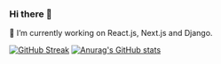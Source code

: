 ### Hi there 👋

🔭 I’m currently working on React.js, Next.js and Django.


[![GitHub Streak](https://github-readme-streak-stats.herokuapp.com/?user=Paul-Okello&theme=dark)](https://git.io/streak-stats)    [![Anurag's GitHub stats](https://github-readme-stats.vercel.app/api?username=Paul-Okello&show_icons=true&theme=radical)](https://github.com/anuraghazra/github-readme-stats)

<!--
**Paul-Okello/Paul-Okello** is a ✨ _special_ ✨ repository because its `README.md` (this file) appears on your GitHub profile.

Here are some ideas to get you started:

- 🔭 I’m currently working on ...
- 🌱 I’m currently learning ...
- 👯 I’m looking to collaborate on ...
- 🤔 I’m looking for help with ...
- 💬 Ask me about ...
- 📫 How to reach me: ...
- 😄 Pronouns: ...
- ⚡ Fun fact: ...
-->
